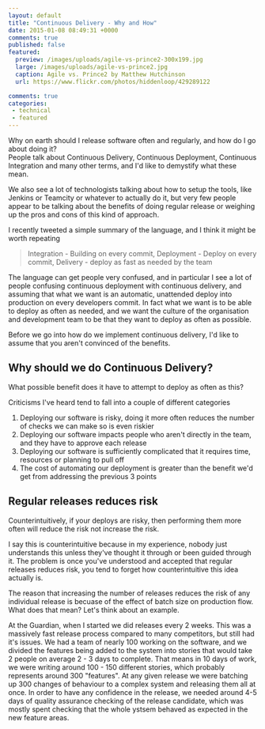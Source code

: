 ```yaml
---
layout: default
title: "Continuous Delivery - Why and How"
date: 2015-01-08 08:49:31 +0000
comments: true
published: false
featured:
  preview: /images/uploads/agile-vs-prince2-300x199.jpg
  large: /images/uploads/agile-vs-prince2.jpg
  caption: Agile vs. Prince2 by Matthew Hutchinson
  url: https://www.flickr.com/photos/hiddenloop/429289122

comments: true
categories:
 - technical
 - featured
---
```

Why on earth should I release software often and regularly, and how do I go about doing it?  
People talk about Continuous Delivery, Continuous Deployment, Continuous Integration and many other terms, and I'd like to demystify what these mean.

We also see a lot of technologists talking about how to setup the tools, like Jenkins or Teamcity or whatever to actually do it, but very few people appear to be talking about the benefits of doing regular release or weighing up the pros and cons of this kind of approach.
<!--more-->


I recently tweeted a simple summary of the language, and I think it might be worth repeating

<blockquote> Integration - Building on every commit, Deployment - Deploy on every commit, Delivery - deploy as fast as needed by the team</blockquote>

The language can get people very confused, and in particular I see a lot of people confusing continuous deployment with continuous delivery, and assuming that what we want is an automatic, unattended deploy into production on every developers commit.  In fact what we want is to be able to deploy as often as needed, and we want the culture of the organisation and development team to be that they want to deploy as often as possible.

Before we go into how do we implement continuous delivery, I'd like to assume that you aren't convinced of the benefits.

##  Why should we do Continuous Delivery?

What possible benefit does it have to attempt to deploy as often as this?

Criticisms I've heard tend to fall into a couple of different categories

1. Deploying our software is risky, doing it more often reduces the number of checks we can make so is even riskier
1. Deploying our software impacts people who aren't directly in the team, and they have to approve each release
1. Deploying our software is sufficiently complicated that it requires time, resources or planning to pull off
1. The cost of automating our deployment is greater than the benefit we'd get from addressing the previous 3 points

##  Regular releases reduces risk

Counterintuitively, if your deploys are risky, then performing them more often will reduce the risk not increase the risk.

I say this is counterintuitive because in my experience, nobody just understands this unless they've thought it through or been guided through it.  The problem is once you've understood and accepted that regular releases reduces risk, you tend to forget how counterintuitive this idea actually is.

The reason that increasing the number of releases reduces the risk of any individual release is becuase of the effect of batch size on production flow.  What does that mean?  Let's think about an example.

At the Guardian, when I started we did releases every 2 weeks.  This was a massively fast release process compared to many competitors, but still had it's issues.  We had a team of nearly 100 working on the software, and we divided the features being added to the system into stories that would take 2 people on average 2 - 3 days to complete.  That means in 10 days of work, we were writing around 100 - 150 different stories, which probably represents around 300 "features".  At any given release we were batching up 300 changes of behaviour to a complex system and releasing them all at once.  In order to have any confidence in the release, we needed around 4-5 days of quality assurance checking of the release candidate, which was mostly spent checking that the whole ystsem behaved as expected in the new feature areas.
